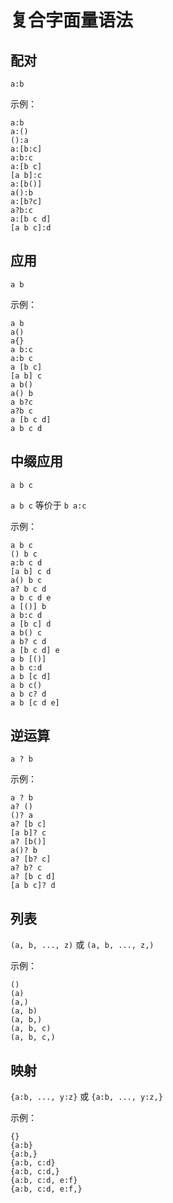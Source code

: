 # 复合字面量语法

## 配对

`a:b`

示例：

```air
a:b
a:()
():a
a:[b:c]
a:b:c
a:[b c]
[a b]:c
a:[b()]
a():b
a:[b?c]
a?b:c
a:[b c d]
[a b c]:d
```

## 应用

`a b`

示例：

```air
a b
a()
a{}
a b:c
a:b c
a [b c]
[a b] c
a b()
a() b
a b?c
a?b c
a [b c d]
a b c d
```

## 中缀应用

`a b c`

`a b c` 等价于 `b a:c`

示例：

```air
a b c
() b c
a:b c d
[a b] c d
a() b c
a? b c d
a b c d e
a [()] b
a b:c d
a [b c] d
a b() c
a b? c d
a [b c d] e
a b [()]
a b c:d
a b [c d]
a b c()
a b c? d
a b [c d e]
```

## 逆运算

`a ? b`

示例：

```air
a ? b
a? ()
()? a
a? [b c]
[a b]? c
a? [b()]
a()? b
a? [b? c]
a? b? c
a? [b c d]
[a b c]? d
```

## 列表

`(a, b, ..., z)` 或 `(a, b, ..., z,)`

示例：

```air
()
(a)
(a,)
(a, b)
(a, b,)
(a, b, c)
(a, b, c,)
```

## 映射

`{a:b, ..., y:z}` 或 `{a:b, ..., y:z,}`

示例：

```air
{}
{a:b}
{a:b,}
{a:b, c:d}
{a:b, c:d,}
{a:b, c:d, e:f}
{a:b, c:d, e:f,}
```
